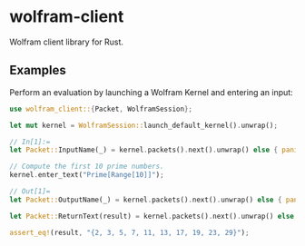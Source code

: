 # wolfram-client

Wolfram client library for Rust.

## Examples

Perform an evaluation by launching a Wolfram Kernel and entering an input:

```rust
use wolfram_client::{Packet, WolframSession};

let mut kernel = WolframSession::launch_default_kernel().unwrap();

// In[1]:=
let Packet::InputName(_) = kernel.packets().next().unwrap() else { panic!() };

// Compute the first 10 prime numbers.
kernel.enter_text("Prime[Range[10]]");

// Out[1]=
let Packet::OutputName(_) = kernel.packets().next().unwrap() else { panic!() };

let Packet::ReturnText(result) = kernel.packets().next().unwrap() else { panic!() };

assert_eq!(result, "{2, 3, 5, 7, 11, 13, 17, 19, 23, 29}");
```
